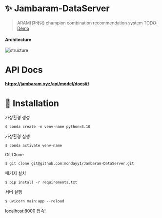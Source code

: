 # :sparkles: Jambaram-DataServer
> ARAM(칼바람) champion combination recommendation system TODO: [Demo](http://jambaram.xyz)

#### Architecture
![structure](https://github.com/user-attachments/assets/d6a4235c-7a88-4833-80ca-1ef253b3e5e4)

# API Docs
#### https://jambaram.xyz/api/model/docs#/

# :floppy_disk: Installation
가상환경 생성
```
$ conda create -n venv-name python=3.10
```

가상환경 실행
```
$ conda activate venv-name
```

Git Clone
```
$ git clone git@github.com:mondayy1/Jambaram-DataServer.git
```

패키지 설치
```
$ pip install -r requirements.txt
```

서버 실행
```
$ uvicorn main:app --reload
```

localhost:8000 접속!
